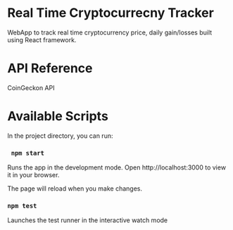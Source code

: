 
# Real Time Cryptocurrecny Tracker
WebApp to track real time cryptocurrency price, daily gain/losses built using React framework.

# API Reference
CoinGeckon API


# Available Scripts
In the project directory, you can run:

### ` npm start`
Runs the app in the development mode. Open http://localhost:3000 to view it in your browser.

The page will reload when you make changes. 

### `npm test`
Launches the test runner in the interactive watch mode


